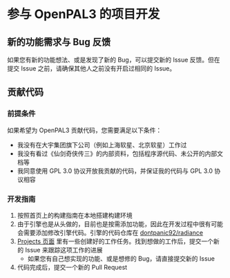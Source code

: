 # 参与 OpenPAL3 的项目开发

## 新的功能需求与 Bug 反馈

如果您有新的功能想法、或是发现了新的 Bug，可以提交新的 Issue 反馈。但在提交 Issue 之前，请确保其他人之前没有开启过相同的 Issue。

## 贡献代码

### 前提条件

如果希望为 OpenPAL3 贡献代码，您需要满足以下条件：

- 我没有在大宇集团旗下公司（例如上海软星、北京软星）工作过
- 我没有看过《仙剑奇侠传三》的内部资料，包括程序源代码、未公开的内部文档等
- 我同意使用 GPL 3.0 协议开放我贡献的代码，并保证我的代码与 GPL 3.0 协议相容

### 开发指南

1. 按照首页上的构建指南在本地搭建构建环境
1. 由于引擎也是从头做的，目前也是按需添加功能，因此在开发过程中很有可能会需要添加修改引擎代码。引擎的代码仓库在 [dontpanic92/radiance](https://github.com/dontpanic92/radiance)
1. [Projects 页面](https://github.com/dontpanic92/OpenPAL3/projects) 里有一些创建好的工作任务。找到想做的工作后，提交一个新的 Issue 来跟踪这项工作的进展
   - 如果您有自己想实现的功能、或是想修的 Bug，请直接提交新的 Issue
1. 代码完成后，提交一个新的 Pull Request
